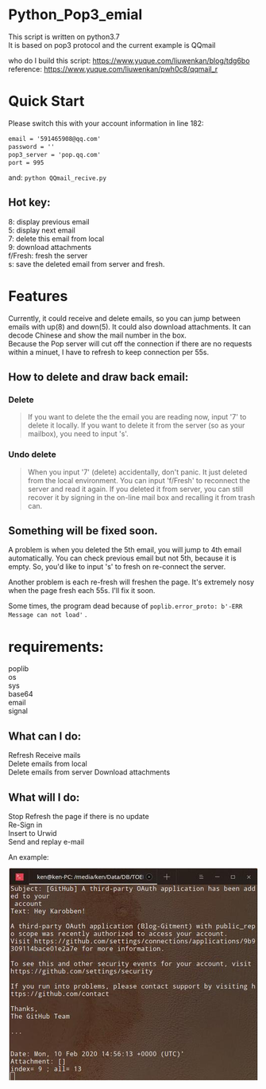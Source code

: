 # Python_Pop3_emial

This script is written on python3.7  
It is based on pop3 protocol and the current example is QQmail

who do I build this script:
https://www.yuque.com/liuwenkan/blog/tdg6bo  
reference: https://www.yuque.com/liuwenkan/pwh0c8/qqmail_r  

# Quick Start

Please switch this with your account information in line 182:
```
email = '591465908@qq.com'
password = ''
pop3_server = 'pop.qq.com'
port = 995
```

and:
`python QQmail_recive.py`  

## Hot key:
8: display previous email  
5: display next email  
7: delete this email from local  
9: download attachments  
f/Fresh: fresh the server  
s: save the deleted email from server and fresh.

# Features
Currently, it could receive and delete emails, so you can jump between emails with up(8) and down(5). It could also download attachments. It can decode Chinese and show the mail number in the box.  
Because the Pop server will cut off the connection if there are no requests within a minuet, I have to refresh to keep connection per 55s.

## How to delete and draw back email:
### Delete
> If you want to delete the the email you are reading now, input '7' to delete it locally. If you want to delete it from the server (so as your mailbox), you need to input 's'.  

### Undo delete
> When you input '7' (delete) accidentally, don't panic. It just deleted from the local environment. You can input 'f/Fresh' to reconnect the server and read it again. If you deleted it from server, you can still recover it by signing in the on-line mail box and recalling it from trash can.


## Something will be fixed soon.
A problem is when you deleted the 5th email, you will jump to 4th email automatically. You can check previous email but not 5th, because it is empty. So, you'd like to input 's' to fresh on re-connect the server.

Another problem is each re-fresh will freshen the page. It's extremely nosy when the page fresh each 55s. I'll fix it soon.

Some times, the program dead because of `poplib.error_proto: b'-ERR Message can not load'` .

# requirements:
poplib  
os  
sys  
base64  
email  
signal  


## What can I do:  
Refresh
Receive mails  
Delete emails from local  
Delete emails from server
Download attachments  

## What will I do:  
Stop Refresh the page if there is no update  
Re-Sign in  
Insert to Urwid  
Send and replay e-mail

An example:
<p align='center' >
<img src='img/mail_E.jpg'>
</p>
